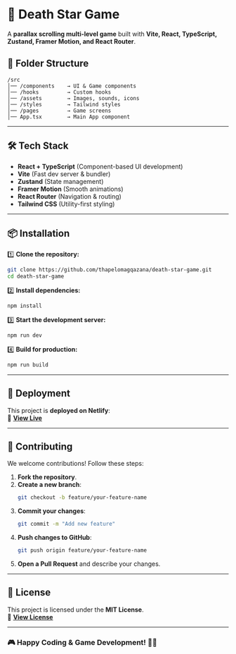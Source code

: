 # 🚀 Death Star Game

A **parallax scrolling multi-level game** built with **Vite, React, TypeScript, Zustand, Framer Motion, and React Router**.

## 📂 Folder Structure

```
/src
│── /components    → UI & Game components
│── /hooks         → Custom hooks
│── /assets        → Images, sounds, icons
│── /styles        → Tailwind styles
│── /pages         → Game screens
│── App.tsx        → Main App component
```

---

## 🛠️ Tech Stack

- **React + TypeScript** (Component-based UI development)
- **Vite** (Fast dev server & bundler)
- **Zustand** (State management)
- **Framer Motion** (Smooth animations)
- **React Router** (Navigation & routing)
- **Tailwind CSS** (Utility-first styling)

---

## 📦 Installation

1️⃣ **Clone the repository:**
   ```sh
   git clone https://github.com/thapelomagqazana/death-star-game.git
   cd death-star-game
   ```

2️⃣ **Install dependencies:**
   ```sh
   npm install
   ```

3️⃣ **Start the development server:**
   ```sh
   npm run dev
   ```

4️⃣ **Build for production:**
   ```sh
   npm run build
   ```

---

## 🚀 Deployment

This project is **deployed on Netlify**:  
🔗 **[View Live](https://death-star-game.netlify.app/)**

---

## 🤝 Contributing

We welcome contributions! Follow these steps:

1. **Fork the repository**.
2. **Create a new branch**:
   ```sh
   git checkout -b feature/your-feature-name
   ```
3. **Commit your changes**:
   ```sh
   git commit -m "Add new feature"
   ```
4. **Push changes to GitHub**:
   ```sh
   git push origin feature/your-feature-name
   ```
5. **Open a Pull Request** and describe your changes.

---

## 📜 License

This project is licensed under the **MIT License**.  
📄 **[View License](LICENSE)**

---

### 🎮 Happy Coding & Game Development! 🚀✨